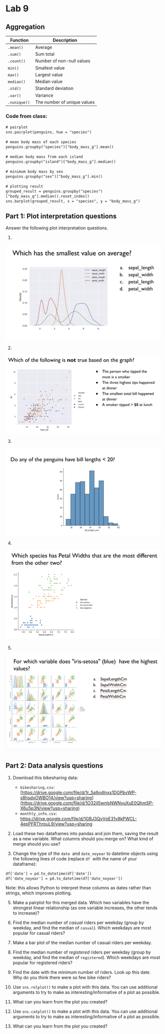 # Lab 9

## Aggregation

| Function | Description |
|--|--|
| `.mean()` | Average |
| `.sum()`  | Sum total | 
| `.count()` | Number of non-null values |
| `min()` | Smallest value |
| `max()` | Largest value |
| `median()` | Median value |
| `.std()` | Standard deviation | 
| `.var()` | Variance | 
| `.nunique()`  | The number of unique values |

### Code from class:

```
# pairplot
sns.pairplot(penguins, hue = "species")

# mean body mass of each species
penguins.groupby("species")["body_mass_g"].mean()

# median body mass from each island
penguins.groupby("island")["body_mass_g"].median()

# minimum body mass by sex
penguins.groupby("sex")["body_mass_g"].min()

# plotting result
grouped_result = penguins.groupby("species")["body_mass_g"].median().reset_index()
sns.barplot(grouped_result, x = "species", y = "body_mass_g")
```

## Part 1: Plot interpretation questions
Answer the following plot interpretation questions.

1. 
![Q1](plot1.png)

2. 
![Q2](plot2.png)

3. 
![Q3](plot3.png)

4. 
![Q4](plot4.png)

5. 
![Q5](plot5.png)

## Part 2: Data analysis questions

1. Download this bikesharing data:
   * `bikesharing.csv`: [https://drive.google.com/file/d/1r_5a9odlnxs1DGPbvWP-s8hsdxOWBO14/view?usp=sharing](https://drive.google.com/file/d/1O32iI5wnlsNWNyuXuE0QhmSP-X6u5p3N/view?usp=sharing)
   * `monthly_info.csv`: https://drive.google.com/file/d/1GBJ3QyVpE31v8kPWCL-4epPFRThrpuL9/view?usp=sharing
     
2. Load these two dataframes into pandas and join them, saving the result as a new variable.  What columns should you merge on? What kind of merge should you use?
   
4. Change the type of the `date`  and `date_noyear` to datetime objects using the following lines of code (replace `df`  with the name of your dataframe):
   
```
df['date'] = pd.to_datetime(df['date'])
df['date_noyear'] = pd.to_datetime(df['date_noyear'])
```

Note: this allows Python to interpret these columns as dates rather than strings, which improves plotting.

5. Make a pairplot for this merged data. Which two variables have the strongest linear relationship (as one variable increases, the other tends to increase)?
   
6. Find the median number of *casual* riders per weekday (group by weekday, and find the median of `casual`). Which weekdays are most popular for casual riders?
   
7. Make a bar plot of the median number of casual riders per weekday.
   
8. Find the median number of *registered* riders per weekday (group by weekday, and find the median of `registered`). Which weekdays are most popular for registered riders?
    
9. Find the date with the minimum number of riders. Look up this date. Why do you think there were so few bike riders?
    
10. Use `sns.relplot()` to make a plot with this data. You can use additional arguments to try to make as interesting/informative of a plot as possible.
    
11. What can you learn from the plot you created?
    
12. Use `sns.catplot()` to make a plot with this data. You can use additional arguments to try to make as interesting/informative of a plot as possible.
    
13. What can you learn from the plot you created?












